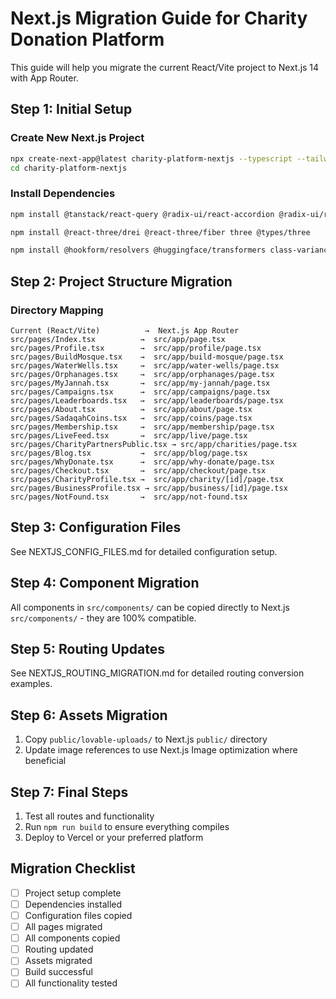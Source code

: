
# Next.js Migration Guide for Charity Donation Platform

This guide will help you migrate the current React/Vite project to Next.js 14 with App Router.

## Step 1: Initial Setup

### Create New Next.js Project
```bash
npx create-next-app@latest charity-platform-nextjs --typescript --tailwind --eslint --app --src-dir
cd charity-platform-nextjs
```

### Install Dependencies
```bash
npm install @tanstack/react-query @radix-ui/react-accordion @radix-ui/react-alert-dialog @radix-ui/react-aspect-ratio @radix-ui/react-avatar @radix-ui/react-checkbox @radix-ui/react-collapsible @radix-ui/react-context-menu @radix-ui/react-dialog @radix-ui/react-dropdown-menu @radix-ui/react-hover-card @radix-ui/react-label @radix-ui/react-menubar @radix-ui/react-navigation-menu @radix-ui/react-popover @radix-ui/react-progress @radix-ui/react-radio-group @radix-ui/react-scroll-area @radix-ui/react-select @radix-ui/react-separator @radix-ui/react-slider @radix-ui/react-slot @radix-ui/react-switch @radix-ui/react-tabs @radix-ui/react-toast @radix-ui/react-toggle @radix-ui/react-toggle-group @radix-ui/react-tooltip

npm install @react-three/drei @react-three/fiber three @types/three

npm install @hookform/resolvers @huggingface/transformers class-variance-authority clsx cmdk date-fns embla-carousel-react input-otp lucide-react next-themes react-day-picker react-hook-form react-resizable-panels recharts sonner tailwind-merge tailwindcss-animate vaul zod
```

## Step 2: Project Structure Migration

### Directory Mapping
```
Current (React/Vite)          →  Next.js App Router
src/pages/Index.tsx          →  src/app/page.tsx
src/pages/Profile.tsx        →  src/app/profile/page.tsx
src/pages/BuildMosque.tsx    →  src/app/build-mosque/page.tsx
src/pages/WaterWells.tsx     →  src/app/water-wells/page.tsx
src/pages/Orphanages.tsx     →  src/app/orphanages/page.tsx
src/pages/MyJannah.tsx       →  src/app/my-jannah/page.tsx
src/pages/Campaigns.tsx      →  src/app/campaigns/page.tsx
src/pages/Leaderboards.tsx   →  src/app/leaderboards/page.tsx
src/pages/About.tsx          →  src/app/about/page.tsx
src/pages/SadaqahCoins.tsx   →  src/app/coins/page.tsx
src/pages/Membership.tsx     →  src/app/membership/page.tsx
src/pages/LiveFeed.tsx       →  src/app/live/page.tsx
src/pages/CharityPartnersPublic.tsx → src/app/charities/page.tsx
src/pages/Blog.tsx           →  src/app/blog/page.tsx
src/pages/WhyDonate.tsx      →  src/app/why-donate/page.tsx
src/pages/Checkout.tsx       →  src/app/checkout/page.tsx
src/pages/CharityProfile.tsx →  src/app/charity/[id]/page.tsx
src/pages/BusinessProfile.tsx → src/app/business/[id]/page.tsx
src/pages/NotFound.tsx       →  src/app/not-found.tsx
```

## Step 3: Configuration Files

See NEXTJS_CONFIG_FILES.md for detailed configuration setup.

## Step 4: Component Migration

All components in `src/components/` can be copied directly to Next.js `src/components/` - they are 100% compatible.

## Step 5: Routing Updates

See NEXTJS_ROUTING_MIGRATION.md for detailed routing conversion examples.

## Step 6: Assets Migration

1. Copy `public/lovable-uploads/` to Next.js `public/` directory
2. Update image references to use Next.js Image optimization where beneficial

## Step 7: Final Steps

1. Test all routes and functionality
2. Run `npm run build` to ensure everything compiles
3. Deploy to Vercel or your preferred platform

## Migration Checklist

- [ ] Project setup complete
- [ ] Dependencies installed
- [ ] Configuration files copied
- [ ] All pages migrated
- [ ] All components copied
- [ ] Routing updated
- [ ] Assets migrated
- [ ] Build successful
- [ ] All functionality tested
